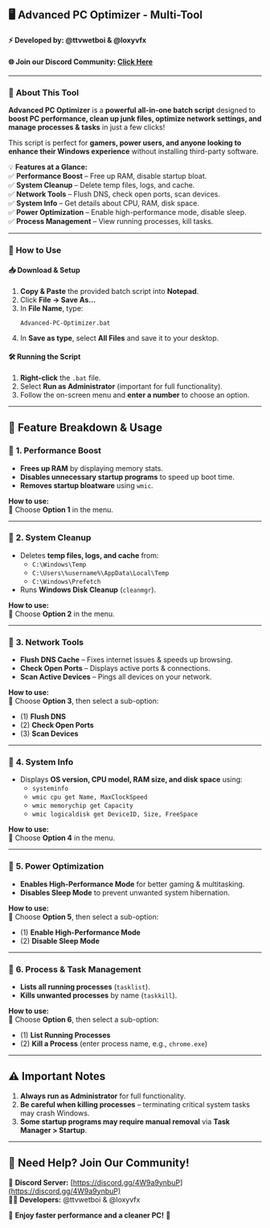 ## 🖥️ **Advanced PC Optimizer - Multi-Tool**
#### ⚡ **Developed by:** @ttvwetboi & @loxyvfx  
#### 🌐 **Join our Discord Community:** [Click Here](https://discord.gg/4W9a9ynbuP)  

---

### 📜 **About This Tool**
**Advanced PC Optimizer** is a **powerful all-in-one batch script** designed to **boost PC performance, clean up junk files, optimize network settings, and manage processes & tasks** in just a few clicks!  

This script is perfect for **gamers, power users, and anyone looking to enhance their Windows experience** without installing third-party software.  

💡 **Features at a Glance:**  
✅ **Performance Boost** – Free up RAM, disable startup bloat.  
✅ **System Cleanup** – Delete temp files, logs, and cache.  
✅ **Network Tools** – Flush DNS, check open ports, scan devices.  
✅ **System Info** – Get details about CPU, RAM, disk space.  
✅ **Power Optimization** – Enable high-performance mode, disable sleep.  
✅ **Process Management** – View running processes, kill tasks.  

---

### 🔧 **How to Use**
#### **📥 Download & Setup**
1. **Copy & Paste** the provided batch script into **Notepad**.  
2. Click **File → Save As...**  
3. In **File Name**, type:  
   ```
   Advanced-PC-Optimizer.bat
   ```
4. In **Save as type**, select **All Files** and save it to your desktop.  

#### **🛠️ Running the Script**
1. **Right-click** the `.bat` file.  
2. Select **Run as Administrator** (important for full functionality).  
3. Follow the on-screen menu and **enter a number** to choose an option.  

---

## 📜 **Feature Breakdown & Usage**
### 🔹 **1. Performance Boost**
- **Frees up RAM** by displaying memory stats.  
- **Disables unnecessary startup programs** to speed up boot time.  
- **Removes startup bloatware** using `wmic`.  

**How to use:**  
🔸 Choose **Option 1** in the menu.  

---

### 🔹 **2. System Cleanup**
- Deletes **temp files, logs, and cache** from:  
  - `C:\Windows\Temp`  
  - `C:\Users\%username%\AppData\Local\Temp`  
  - `C:\Windows\Prefetch`  
- Runs **Windows Disk Cleanup** (`cleanmgr`).  

**How to use:**  
🔸 Choose **Option 2** in the menu.  

---

### 🔹 **3. Network Tools**
- **Flush DNS Cache** – Fixes internet issues & speeds up browsing.  
- **Check Open Ports** – Displays active ports & connections.  
- **Scan Active Devices** – Pings all devices on your network.  

**How to use:**  
🔸 Choose **Option 3**, then select a sub-option:  
   - (1) **Flush DNS**  
   - (2) **Check Open Ports**  
   - (3) **Scan Devices**  

---

### 🔹 **4. System Info**
- Displays **OS version, CPU model, RAM size, and disk space** using:  
  - `systeminfo`  
  - `wmic cpu get Name, MaxClockSpeed`  
  - `wmic memorychip get Capacity`  
  - `wmic logicaldisk get DeviceID, Size, FreeSpace`  

**How to use:**  
🔸 Choose **Option 4** in the menu.  

---

### 🔹 **5. Power Optimization**
- **Enables High-Performance Mode** for better gaming & multitasking.  
- **Disables Sleep Mode** to prevent unwanted system hibernation.  

**How to use:**  
🔸 Choose **Option 5**, then select a sub-option:  
   - (1) **Enable High-Performance Mode**  
   - (2) **Disable Sleep Mode**  

---

### 🔹 **6. Process & Task Management**
- **Lists all running processes** (`tasklist`).  
- **Kills unwanted processes** by name (`taskkill`).  

**How to use:**  
🔸 Choose **Option 6**, then select a sub-option:  
   - (1) **List Running Processes**  
   - (2) **Kill a Process** (enter process name, e.g., `chrome.exe`)  

---

## ⚠️ **Important Notes**
1. **Always run as Administrator** for full functionality.  
2. **Be careful when killing processes** – terminating critical system tasks may crash Windows.  
3. **Some startup programs may require manual removal** via **Task Manager > Startup**.  

---

## 🔗 **Need Help? Join Our Community!**
💬 **Discord Server:** [https://discord.gg/4W9a9ynbuP](https://discord.gg/4W9a9ynbuP)  
👨‍💻 **Developers:** @ttvwetboi & @loxyvfx  

🚀 **Enjoy faster performance and a cleaner PC!** 🚀
